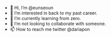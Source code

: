 - 👋 Hi, I’m @eunseoun
- 👀 I’m interested in back to my past career.
- 🌱 I’m currently learning from zero.
- 💞️ I’m not looking to collaborate with someone.
- 📫 How to reach me twitter @dariapon

<!---
eunseoun/eunseoun is a ✨ special ✨ repository because its `README.md` (this file) appears on your GitHub profile.
You can click the Preview link to take a look at your changes.
--->
